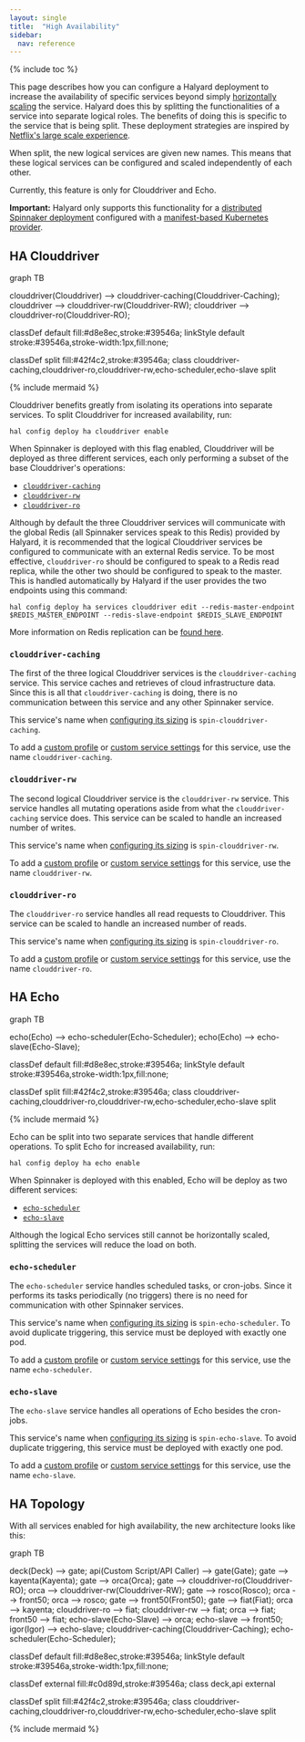 ```yaml
---
layout: single
title:  "High Availability"
sidebar:
  nav: reference
---
```


{% include toc %}

This page describes how you can configure a Halyard deployment to increase the availability of specific services beyond simply [horizontally scaling](/setup/productionize/scaling/horizontal-scaling/) the service. Halyard does this by splitting the functionalities of a service into separate logical roles. The benefits of doing this is specific to the service that is being split. These deployment strategies are inspired by [Netflix's large scale experience](https://blog.spinnaker.io/scaling-spinnaker-at-netflix-part-1-8a5ae51ee6de).

When split, the new logical services are given new names. This means that these logical services can be configured and scaled independently of each other.

Currently, this feature is only for Clouddriver and Echo.

__Important:__ Halyard only supports this functionality for a [distributed Spinnaker deployment](/setup/install/environment/#distributed-installation) configured with a [manifest-based Kubernetes provider](/setup/install/providers/kubernetes-v2/).

## HA Clouddriver

 <div class="mermaid">
 graph TB

 clouddriver(Clouddriver) --> clouddriver-caching(Clouddriver-Caching);
 clouddriver --> clouddriver-rw(Clouddriver-RW);
 clouddriver --> clouddriver-ro(Clouddriver-RO);

 classDef default fill:#d8e8ec,stroke:#39546a;
 linkStyle default stroke:#39546a,stroke-width:1px,fill:none;

 classDef split fill:#42f4c2,stroke:#39546a;
 class clouddriver-caching,clouddriver-ro,clouddriver-rw,echo-scheduler,echo-slave split
 </div>

 {% include mermaid %}

Clouddriver benefits greatly from isolating its operations into separate services. To split Clouddriver for increased availability, run:

```hal config deploy ha clouddriver enable```

When Spinnaker is deployed with this flag enabled, Clouddriver will be deployed as three different services, each only performing a subset of the base Clouddriver's operations:

* [`clouddriver-caching`](#clouddriver-caching)
* [`clouddriver-rw`](#clouddriver-rw)
* [`clouddriver-ro`](#clouddriver-ro)

Although by default the three Clouddriver services will communicate with the global Redis (all Spinnaker services speak to this Redis) provided by Halyard, it is recommended that the logical Clouddriver services be configured to communicate with an external Redis service. To be most effective, `clouddriver-ro` should be configured to speak to a Redis read replica, while the other two should be configured to speak to the master. This is handled automatically by Halyard if the user provides the two endpoints using this command:

```hal config deploy ha services clouddriver edit --redis-master-endpoint $REDIS_MASTER_ENDPOINT --redis-slave-endpoint $REDIS_SLAVE_ENDPOINT```

More information on Redis replication can be [found here](https://redis.io/topics/replication).

### `clouddriver-caching`

The first of the three logical Clouddriver services is the `clouddriver-caching` service. This service caches and retrieves of cloud infrastructure data. Since this is all that `clouddriver-caching` is doing, there is no communication between this service and any other Spinnaker service.

This service's name when [configuring its sizing](/reference/halyard/component-sizing/) is `spin-clouddriver-caching`.

To add a [custom profile](/reference/halyard/custom/#custom-profiles) or [custom service settings](/reference/halyard/custom/#custom-service-settings) for this service, use the name `clouddriver-caching`.

### `clouddriver-rw`

The second logical Clouddriver service is the `clouddriver-rw` service. This service handles all mutating operations aside from what the `clouddriver-caching` service does. This service can be scaled to handle an increased number of writes.

This service's name when [configuring its sizing](/reference/halyard/component-sizing/) is `spin-clouddriver-rw`.

To add a [custom profile](/reference/halyard/custom/#custom-profiles) or [custom service settings](/reference/halyard/custom/#custom-service-settings) for this service, use the name `clouddriver-rw`.

### `clouddriver-ro`

The `clouddriver-ro` service handles all read requests to Clouddriver. This service can be scaled to handle an increased number of reads.

This service's name when [configuring its sizing](/reference/halyard/component-sizing/) is `spin-clouddriver-ro`.

To add a [custom profile](/reference/halyard/custom/#custom-profiles) or [custom service settings](/reference/halyard/custom/#custom-service-settings) for this service, use the name `clouddriver-ro`.

## HA Echo

 <div class="mermaid">
 graph TB

 echo(Echo) --> echo-scheduler(Echo-Scheduler);
 echo(Echo) --> echo-slave(Echo-Slave);

 classDef default fill:#d8e8ec,stroke:#39546a;
 linkStyle default stroke:#39546a,stroke-width:1px,fill:none;

 classDef split fill:#42f4c2,stroke:#39546a;
 class clouddriver-caching,clouddriver-ro,clouddriver-rw,echo-scheduler,echo-slave split
 </div>

 {% include mermaid %}

Echo can be split into two separate services that handle different operations. To split Echo for increased availability, run:

```hal config deploy ha echo enable```

When Spinnaker is deployed with this enabled, Echo will be deploy as two different services:

* [`echo-scheduler`](#echo-scheduler)
* [`echo-slave`](#echo-slave)

Although the logical Echo services still cannot be horizontally scaled, splitting the services will reduce the load on both.

### `echo-scheduler`

The `echo-scheduler` service handles scheduled tasks, or cron-jobs. Since it performs its tasks periodically (no triggers) there is no need for communication with other Spinnaker services.

This service's name when [configuring its sizing](/reference/halyard/component-sizing/) is `spin-echo-scheduler`. To avoid duplicate triggering, this service must be deployed with exactly one pod.

To add a [custom profile](/reference/halyard/custom/#custom-profiles) or [custom service settings](/reference/halyard/custom/#custom-service-settings) for this service, use the name `echo-scheduler`.

### `echo-slave`

The `echo-slave` service handles all operations of Echo besides the cron-jobs.

This service's name when [configuring its sizing](/reference/halyard/component-sizing/) is `spin-echo-slave`. To avoid duplicate triggering, this service must be deployed with exactly one pod.

To add a [custom profile](/reference/halyard/custom/#custom-profiles) or [custom service settings](/reference/halyard/custom/#custom-service-settings) for this service, use the name `echo-slave`.

## HA Topology

With all services enabled for high availability, the new architecture looks like this:

 <div class="mermaid">
 graph TB

 deck(Deck) --> gate;
 api(Custom Script/API Caller) --> gate(Gate);
 gate --> kayenta(Kayenta);
 gate --> orca(Orca);
 gate --> clouddriver-ro(Clouddriver-RO);
 orca --> clouddriver-rw(Clouddriver-RW);
 gate --> rosco(Rosco);
 orca --> front50;
 orca --> rosco;
 gate --> front50(Front50);
 gate --> fiat(Fiat);
 orca --> kayenta;
 clouddriver-ro --> fiat;
 clouddriver-rw --> fiat;
 orca --> fiat;
 front50 --> fiat;
 echo-slave(Echo-Slave) --> orca;
 echo-slave --> front50;
 igor(Igor) --> echo-slave;
 clouddriver-caching(Clouddriver-Caching);
 echo-scheduler(Echo-Scheduler);

 classDef default fill:#d8e8ec,stroke:#39546a;
 linkStyle default stroke:#39546a,stroke-width:1px,fill:none;

 classDef external fill:#c0d89d,stroke:#39546a;
 class deck,api external

 classDef split fill:#42f4c2,stroke:#39546a;
 class clouddriver-caching,clouddriver-ro,clouddriver-rw,echo-scheduler,echo-slave split
 </div>

 {% include mermaid %}


